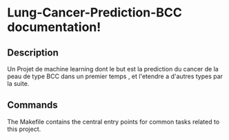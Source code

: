 # Lung-Cancer-Prediction-BCC documentation!

## Description

Un Projet de machine learning dont le but est la prediction du cancer de la peau de type BCC dans un premier temps , et l'etendre a d'autres types par la suite.

## Commands

The Makefile contains the central entry points for common tasks related to this project.

